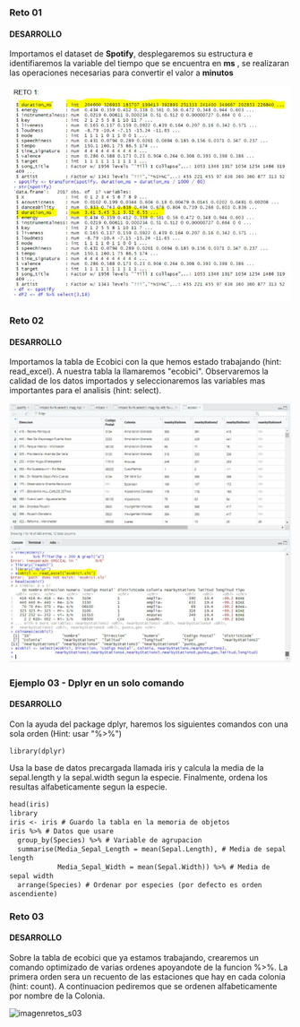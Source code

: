 ### Reto 01

#### DESARROLLO
Importamos el dataset de **Spotify**, desplegaremos su estructura e identifiaremos la variable del tiempo que se encuentra en **ms** , se realizaran las operaciones necesarias para convertir el valor a **minutos**

![imagenretos_s03](Screenshots_S03/reto1.JPG)


### Reto 02

#### DESARROLLO
Importamos la tabla de Ecobici con la que hemos estado trabajando (hint: read_excel). A nuestra tabla la llamaremos "ecobici".
Observaremos la calidad de los datos importados y seleccionaremos las variables mas importantes para el analisis (hint: select). 

![imagenretos_s03](Screenshots_S03/head_ecobici.JPG)


### Ejemplo 03 - Dplyr en un solo comando

#### DESARROLLO
Con la ayuda del package dplyr, haremos los siguientes comandos con una sola orden (Hint: usar "%>%")
```{r}
library(dplyr)
```

Usa la base de datos precargada llamada iris y calcula la media de la sepal.length y la sepal.width segun la especie.
Finalmente, ordena los resultas alfabeticamente segun la especie. 
```{r}
head(iris)
library
iris <- iris # Guardo la tabla en la memoria de objetos
iris %>% # Datos que usare
  group_by(Species) %>% # Variable de agrupacion
  summarise(Media_Sepal_Length = mean(Sepal.Length), # Media de sepal length
            Media_Sepal_Width = mean(Sepal.Width)) %>% # Media de sepal width
  arrange(Species) # Ordenar por especies (por defecto es orden ascendiente)
```


### Reto 03

#### DESARROLLO

Sobre la tabla de ecobici que ya estamos trabajando, crearemos un comando optimizado de varias ordenes apoyandote de la funcion %>%. La primera orden sera un recuento de las estaciones que hay en cada colonia (hint: count). A continuacion pediremos que se ordenen alfabeticamente por nombre de la Colonia. 

![imagenretos_s03](Screenshots_S03/Reto_kk.JPG)